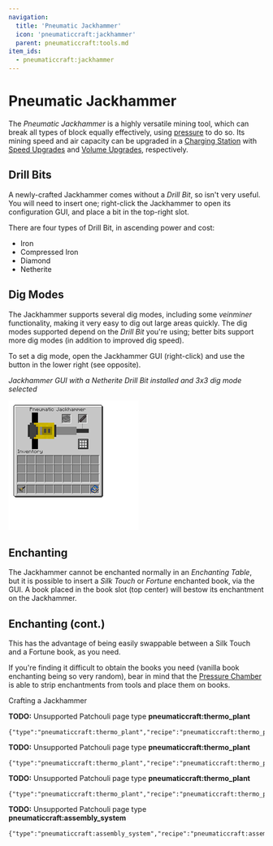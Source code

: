 ```yaml
---
navigation:
  title: 'Pneumatic Jackhammer'
  icon: 'pneumaticcraft:jackhammer'
  parent: pneumaticcraft:tools.md
item_ids:
  - pneumaticcraft:jackhammer
---
```


# Pneumatic Jackhammer

<ItemImage id="pneumaticcraft:jackhammer" />

The _Pneumatic Jackhammer_ is a highly versatile mining tool, which can break all types of block equally effectively, using [pressure](../base_concepts/pressure.md) to do so. Its mining speed and air capacity can be upgraded in a [Charging Station](../machines/charging_station.md) with [Speed Upgrades](../base_concepts/upgrades.md#speed) and [Volume Upgrades](../base_concepts/upgrades.md#volume), respectively.

## Drill Bits

A newly-crafted Jackhammer comes without a _Drill Bit_, so isn't very useful. You will need to insert one; right-click the Jackhammer to open its configuration GUI, and place a bit in the top-right slot.

There are four types of Drill Bit, in ascending power and cost:

- Iron
- Compressed Iron
- Diamond
- Netherite

## Dig Modes

The Jackhammer supports several dig modes, including some _veinminer_ functionality, making it very easy to dig out large areas quickly. The dig modes supported depend on the _Drill Bit_ you're using; better bits support more dig modes (in addition to improved dig speed).

To set a dig mode, open the Jackhammer GUI (right-click) and use the button in the lower right (see opposite).

_Jackhammer GUI with a Netherite Drill Bit installed and 3x3 dig mode selected_

![](jackhammer_gui.png)

## Enchanting

<ItemImage id="minecraft:enchanted_book" />

The Jackhammer cannot be enchanted normally in an _Enchanting Table_, but it is possible to insert a _Silk Touch_ or _Fortune_ enchanted book, via the GUI. A book placed in the book slot (top center) will bestow its enchantment on the Jackhammer.

## Enchanting (cont.)

This has the advantage of being easily swappable between a Silk Touch and a Fortune book, as you need.

If you're finding it difficult to obtain the books you need (vanilla book enchanting being so very random), bear in mind that the [Pressure Chamber](../manufacturing/pressure_chamber.md) is able to strip enchantments from tools and place them on books.

Crafting a Jackhammer

<Recipe id="pneumaticcraft:jackhammer" />

**TODO:** Unsupported Patchouli page type **pneumaticcraft:thermo_plant**

```
{"type":"pneumaticcraft:thermo_plant","recipe":"pneumaticcraft:thermo_plant/iron_drill_bit"}
```

**TODO:** Unsupported Patchouli page type **pneumaticcraft:thermo_plant**

```
{"type":"pneumaticcraft:thermo_plant","recipe":"pneumaticcraft:thermo_plant/compressed_iron_drill_bit"}
```

**TODO:** Unsupported Patchouli page type **pneumaticcraft:thermo_plant**

```
{"type":"pneumaticcraft:thermo_plant","recipe":"pneumaticcraft:thermo_plant/diamond_drill_bit"}
```

**TODO:** Unsupported Patchouli page type **pneumaticcraft:assembly_system**

```
{"type":"pneumaticcraft:assembly_system","recipe":"pneumaticcraft:assembly/netherite_drill_bit"}
```
